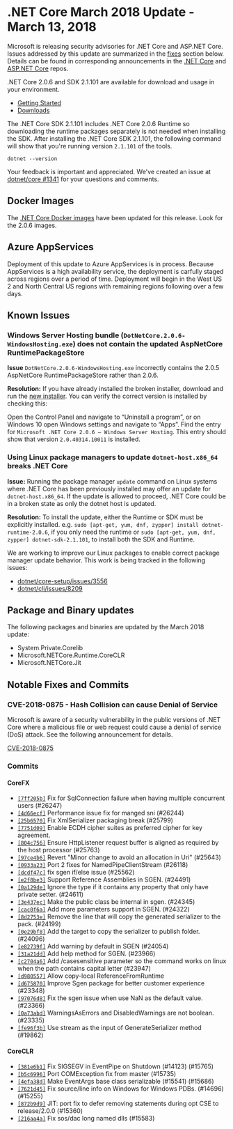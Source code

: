 # .NET Core March 2018 Update - March 13, 2018

Microsoft is releasing security advisories for .NET Core and ASP.NET Core. Issues addressed by this update are summarized in the [fixes](#notable-fixes-and-commits) section below. Details can be found in corresponding announcements in the [.NET Core](https://github.com/dotnet/announcements/issues?q=is%3Aopen+is%3Aissue+label%3ASecurity) and [ASP.NET Core](https://github.com/aspnet/announcements/issues?q=is%3Aopen+is%3Aissue+label%3ASecurity) repos.

.NET Core 2.0.6 and SDK 2.1.101 are available for download and usage in your environment.

* [Getting Started](https://dotnet.microsoft.com/download)
* [Downloads](https://github.com/dotnet/core/blob/main/release-notes/download-archives/2.0.6-download.md)

The .NET Core SDK 2.1.101 includes .NET Core 2.0.6 Runtime so downloading the runtime packages separately is not needed when installing the SDK. After installing the .NET Core SDK 2.1.101, the following command will show that you're running version `2.1.101` of the tools.

`dotnet --version`

Your feedback is important and appreciated. We've created an issue at [dotnet/core #1341](https://github.com/dotnet/core/issues/1341) for your questions and comments.

## Docker Images

The [.NET Core Docker images](https://hub.docker.com/r/microsoft/dotnet/) have been updated for this release. Look for the 2.0.6 images.

## Azure AppServices

Deployment of this update to Azure AppServices is in process. Because AppServices is a high availability service, the deployment is carfully staged across regions over a period of time. Deployment will begin in the West US 2 and North Central US regions with remaining regions following over a few days.

## Known Issues

### Windows Server Hosting bundle (`DotNetCore.2.0.6-WindowsHosting.exe`) does not contain the updated AspNetCore RuntimePackageStore

**Issue** `DotNetCore.2.0.6-WindowsHosting.exe` incorrectly contains the 2.0.5 AspNetCore RuntimePackageStore rather than 2.0.6.

**Resolution:** If you have already installed the broken installer, download and run the [new installer](https://go.microsoft.com/fwlink/?linkid=869674). You can verify the correct version is installed by checking this:

Open the Control Panel and navigate to “Uninstall a program”, or on Windows 10 open Windows settings and navigate to “Apps”.
Find the entry for `Microsoft .NET Core 2.0.6 – Windows Server Hosting`. This entry should show that version `2.0.40314.10011` is installed.

### Using Linux package managers to update `dotnet-host.x86_64` breaks .NET Core

**Issue:** Running the package manager `update` command on Linux systems where .NET Core has been previously installed may offer an update for `dotnet-host.x86_64`. If the update is allowed to proceed, .NET Core could be in a broken state as only the dotnet host is updated.

**Resolution:** To install the update, either the Runtime or SDK must be explicitly installed. e.g. `sudo [apt-get, yum, dnf, zypper] install dotnet-runtime-2.0.6`, if you only need the runtime or `sudo [apt-get, yum, dnf, zypper] dotnet-sdk-2.1.101`, to install both the SDK and Runtime.

We are working to improve our Linux packages to enable correct package manager update behavior. This work is being tracked in the following issues:

* [dotnet/core-setup/issues/3556](https://github.com/dotnet/core-setup/issues/3556)
* [dotnet/cli/issues/8209](https://github.com/dotnet/cli/issues/8209)

## Package and Binary updates

The following packages and binaries are updated by the March 2018 update:

* System.Private.Corelib
* Microsoft.NETCore.Runtime.CoreCLR
* Microsoft.NETCore.Jit

## Notable Fixes and Commits

### CVE-2018-0875 - Hash Collision can cause Denial of Service

Microsoft is aware of a security vulnerability in the public versions of .NET Core where a malicious file or web request could cause a denial of service (DoS) attack. See the following announcement for details.

[CVE-2018-0875](https://github.com/dotnet/announcements/issues/62)

### Commits

#### CoreFX

* [`[7ff205b]`](https://github.com/dotnet/corefx/commit/7ff205b) Fix for SqlConnection failure when having multiple concurrent users (#26247)
* [`[4d66ecf]`](https://github.com/dotnet/corefx/commit/4d66ecf) Performance issue fix for manged sni (#26244)
* [`[25b6570]`](https://github.com/dotnet/corefx/commit/25b6570) Fix XmlSerializer packaging break (#25799)
* [`[7751d09]`](https://github.com/dotnet/corefx/commit/7751d09) Enable ECDH cipher suites as preferred cipher for key agreement.
* [`[804c756]`](https://github.com/dotnet/corefx/commit/804c756) Ensure HttpListener request buffer is aligned as required by the host processor (#25763)
* [`[97ce4b6]`](https://github.com/dotnet/corefx/commit/97ce4b6) Revert "Minor change to avoid an allocation in Uri" (#25643)
* [`[0933a23]`](https://github.com/dotnet/corefx/commit/0933a23) Port 2 fixes for NamedPipeClientStream (#26118)
* [`[dcdf47c]`](https://github.com/dotnet/corefx/commit/dcdf47c) fix sgen if/else issue (#25562)
* [`[e2f8be3]`](https://github.com/dotnet/corefx/commit/e2f8be3) Support Reference Assemblies in SGEN. (#24491)
* [`[0a129de]`](https://github.com/dotnet/corefx/commit/0a129de) Ignore the type if it contains any property that only have private setter. (#24611)
* [`[3e437ec]`](https://github.com/dotnet/corefx/commit/3e437ec) Make the public class be internal in sgen. (#24345)
* [`[cac0f6a]`](https://github.com/dotnet/corefx/commit/cac0f6a) Add more parameters support in SGEN. (#24322)
* [`[8d2753e]`](https://github.com/dotnet/corefx/commit/8d2753e) Remove the line that will copy the generated serializer to the pack. (#24199)
* [`[0e29bf8]`](https://github.com/dotnet/corefx/commit/0e29bf8) Add the target to copy the serializer to publish folder. (#24096)
* [`[e82739f]`](https://github.com/dotnet/corefx/commit/e82739f) Add warning by default in SGEN (#24054)
* [`[31a21dd]`](https://github.com/dotnet/corefx/commit/31a21dd) Add help method for SGEN. (#23966)
* [`[c2704a6]`](https://github.com/dotnet/corefx/commit/c2704a6) Add /casesensitive parameter so the command works on linux when the path contains capital letter (#23947)
* [`[d980557]`](https://github.com/dotnet/corefx/commit/d980557) Allow copy-local ReferenceFromRuntime
* [`[d675870]`](https://github.com/dotnet/corefx/commit/d675870) Improve Sgen package for better customer experience (#23348)
* [`[97076d8]`](https://github.com/dotnet/corefx/commit/97076d8) Fix the sgen issue when use NaN as the default value.  (#23366)
* [`[0a73abd]`](https://github.com/dotnet/corefx/commit/0a73abd) WarningsAsErrors and DisabledWarnings are not boolean. (#23335)
* [`[fe96f3b]`](https://github.com/dotnet/corefx/commit/fe96f3b) Use stream as the input of GenerateSerializer method (#19862)

#### CoreCLR

* [`[381e6b1]`](https://github.com/dotnet/coreclr/commit/381e6b1) Fix SIGSEGV in EventPipe on Shutdown (#14123) (#15765)
* [`[b5c6996]`](https://github.com/dotnet/coreclr/commit/b5c6996) Port COMException fix from master (#15735)
* [`[4efa38d]`](https://github.com/dotnet/coreclr/commit/4efa38d) Make EventArgs base class serializable (#15541) (#15686)
* [`[7621d45]`](https://github.com/dotnet/coreclr/commit/7621d45) Fix source/line info on Windows for Windows PDBs. (#14696) (#15255)
* [`[872b9d9]`](https://github.com/dotnet/coreclr/commit/872b9d9) JIT: port fix to defer removing statements during opt CSE to release/2.0.0 (#15360)
* [`[216aa4a]`](https://github.com/dotnet/coreclr/commit/216aa4a) Fix sos/dac long named dlls (#15583)
